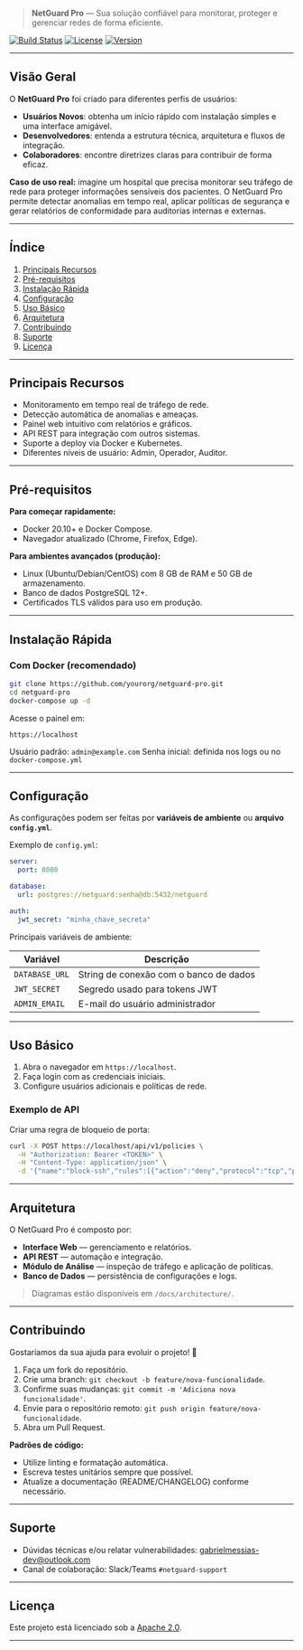 > **NetGuard Pro** — Sua solução confiável para monitorar, proteger e gerenciar redes de forma eficiente.

[![Build Status](https://img.shields.io/badge/build-passing-brightgreen)](https://example.com)
[![License](https://img.shields.io/badge/license-Apache%202.0-blue)](#license)
[![Version](https://img.shields.io/badge/version-1.0.0-blue)](CHANGELOG.md)

---

## Visão Geral

O **NetGuard Pro** foi criado para diferentes perfis de usuários:

* **Usuários Novos**: obtenha um início rápido com instalação simples e uma interface amigável.
* **Desenvolvedores**: entenda a estrutura técnica, arquitetura e fluxos de integração.
* **Colaboradores**: encontre diretrizes claras para contribuir de forma eficaz.

**Caso de uso real:** imagine um hospital que precisa monitorar seu tráfego de rede para proteger informações sensíveis dos pacientes. O NetGuard Pro permite detectar anomalias em tempo real, aplicar políticas de segurança e gerar relatórios de conformidade para auditorias internas e externas.

---

## Índice

1. [Principais Recursos](#principais-recursos)
2. [Pré-requisitos](#pré-requisitos)
3. [Instalação Rápida](#instalação-rápida)
4. [Configuração](#configuração)
5. [Uso Básico](#uso-básico)
6. [Arquitetura](#arquitetura)
7. [Contribuindo](#contribuindo)
8. [Suporte](#suporte)
9. [Licença](#licença)

---

## Principais Recursos

* Monitoramento em tempo real de tráfego de rede.
* Detecção automática de anomalias e ameaças.
* Painel web intuitivo com relatórios e gráficos.
* API REST para integração com outros sistemas.
* Suporte a deploy via Docker e Kubernetes.
* Diferentes níveis de usuário: Admin, Operador, Auditor.

---

## Pré-requisitos

**Para começar rapidamente:**

* Docker 20.10+ e Docker Compose.
* Navegador atualizado (Chrome, Firefox, Edge).

**Para ambientes avançados (produção):**

* Linux (Ubuntu/Debian/CentOS) com 8 GB de RAM e 50 GB de armazenamento.
* Banco de dados PostgreSQL 12+.
* Certificados TLS válidos para uso em produção.

---

## Instalação Rápida

### Com Docker (recomendado)

```bash
git clone https://github.com/yourorg/netguard-pro.git
cd netguard-pro
docker-compose up -d
```

Acesse o painel em:

```
https://localhost
```

Usuário padrão: `admin@example.com`
Senha inicial: definida nos logs ou no `docker-compose.yml`

---

## Configuração

As configurações podem ser feitas por **variáveis de ambiente** ou **arquivo `config.yml`**.

Exemplo de `config.yml`:

```yaml
server:
  port: 8080

database:
  url: postgres://netguard:senha@db:5432/netguard

auth:
  jwt_secret: "minha_chave_secreta"
```

Principais variáveis de ambiente:

| Variável       | Descrição                              |
| -------------- | -------------------------------------- |
| `DATABASE_URL` | String de conexão com o banco de dados |
| `JWT_SECRET`   | Segredo usado para tokens JWT          |
| `ADMIN_EMAIL`  | E-mail do usuário administrador        |

---

## Uso Básico

1. Abra o navegador em `https://localhost`.
2. Faça login com as credenciais iniciais.
3. Configure usuários adicionais e políticas de rede.

### Exemplo de API

Criar uma regra de bloqueio de porta:

```bash
curl -X POST https://localhost/api/v1/policies \
  -H "Authorization: Bearer <TOKEN>" \
  -H "Content-Type: application/json" \
  -d '{"name":"block-ssh","rules":[{"action":"deny","protocol":"tcp","port":22}]}'
```

---

## Arquitetura

O NetGuard Pro é composto por:

* **Interface Web** — gerenciamento e relatórios.
* **API REST** — automação e integração.
* **Módulo de Análise** — inspeção de tráfego e aplicação de políticas.
* **Banco de Dados** — persistência de configurações e logs.

> Diagramas estão disponíveis em `/docs/architecture/`.

---

## Contribuindo

Gostaríamos da sua ajuda para evoluir o projeto! 🚀

1. Faça um fork do repositório.
2. Crie uma branch: `git checkout -b feature/nova-funcionalidade`.
3. Confirme suas mudanças: `git commit -m 'Adiciona nova funcionalidade'`.
4. Envie para o repositório remoto: `git push origin feature/nova-funcionalidade`.
5. Abra um Pull Request.

**Padrões de código:**

* Utilize linting e formatação automática.
* Escreva testes unitários sempre que possível.
* Atualize a documentação (README/CHANGELOG) conforme necessário.

---

## Suporte

* Dúvidas técnicas e/ou relatar vulnerabilidades: [gabrielmessias-dev@outlook.com](mailto:gabrielmessias-dev@outlook.com)
* Canal de colaboração: Slack/Teams `#netguard-support`

---

## Licença

Este projeto está licenciado sob a [Apache 2.0](LICENSE).

---

